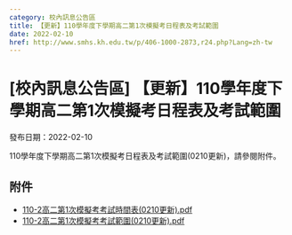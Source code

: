 ```yaml
---
category: 校內訊息公告區
title: 【更新】110學年度下學期高二第1次模擬考日程表及考試範圍
date: 2022-02-10
href: http://www.smhs.kh.edu.tw/p/406-1000-2873,r24.php?Lang=zh-tw
---
```


# [校內訊息公告區] 【更新】110學年度下學期高二第1次模擬考日程表及考試範圍

發布日期：2022-02-10

<div><div></div><div>110學年度下學期高二第1次模擬考日程表及考試範圍(0210更新)，請參閱附件。</div></div>

## 附件

- [110-2高二第1次模擬考考試時間表(0210更新).pdf](https://www.smhs.kh.edu.tw/var/file/0/1000/attach/60/pta_2573_4240431_75438.pdf)
- [110-2高二第1次模擬考考試範圍(0210更新).pdf](https://www.smhs.kh.edu.tw/var/file/0/1000/attach/60/pta_2574_9151922_75439.pdf)
